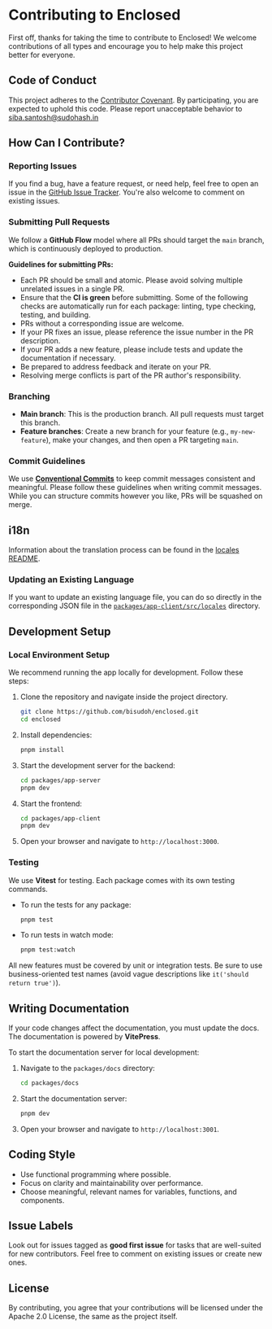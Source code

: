 # Contributing to Enclosed

First off, thanks for taking the time to contribute to Enclosed! We welcome contributions of all types and encourage you to help make this project better for everyone.

## Code of Conduct

This project adheres to the [Contributor Covenant](https://www.contributor-covenant.org/). By participating, you are expected to uphold this code. Please report unacceptable behavior to <siba.santosh@sudohash.in>

## How Can I Contribute?

### Reporting Issues

If you find a bug, have a feature request, or need help, feel free to open an issue in the [GitHub Issue Tracker](https://github.com/bisudoh/enclosed/issues). You're also welcome to comment on existing issues.

### Submitting Pull Requests

We follow a **GitHub Flow** model where all PRs should target the `main` branch, which is continuously deployed to production.

**Guidelines for submitting PRs:**

- Each PR should be small and atomic. Please avoid solving multiple unrelated issues in a single PR.
- Ensure that the **CI is green** before submitting. Some of the following checks are automatically run for each package: linting, type checking, testing, and building.
- PRs without a corresponding issue are welcome.
- If your PR fixes an issue, please reference the issue number in the PR description.
- If your PR adds a new feature, please include tests and update the documentation if necessary.
- Be prepared to address feedback and iterate on your PR.
- Resolving merge conflicts is part of the PR author's responsibility.

### Branching

- **Main branch**: This is the production branch. All pull requests must target this branch.
- **Feature branches**: Create a new branch for your feature (e.g., `my-new-feature`), make your changes, and then open a PR targeting `main`.

### Commit Guidelines

We use **[Conventional Commits](https://www.conventionalcommits.org/)** to keep commit messages consistent and meaningful. Please follow these guidelines when writing commit messages. While you can structure commits however you like, PRs will be squashed on merge.

## i18n

Information about the translation process can be found in the [locales README](./packages/app-client/src/locales/README.md).

### Updating an Existing Language

If you want to update an existing language file, you can do so directly in the corresponding JSON file in the [`packages/app-client/src/locales`](./packages/app-client/src/locales) directory.

## Development Setup

### Local Environment Setup

We recommend running the app locally for development. Follow these steps:

1. Clone the repository and navigate inside the project directory.

   ```bash
   git clone https://github.com/bisudoh/enclosed.git
   cd enclosed
   ```

2. Install dependencies:

   ```bash
   pnpm install
   ```

3. Start the development server for the backend:

   ```bash
   cd packages/app-server
   pnpm dev
   ```

4. Start the frontend:

   ```bash
   cd packages/app-client
   pnpm dev
   ```

5. Open your browser and navigate to `http://localhost:3000`.

### Testing

We use **Vitest** for testing. Each package comes with its own testing commands.

- To run the tests for any package:

   ```bash
   pnpm test
   ```

- To run tests in watch mode:

   ```bash
   pnpm test:watch
   ```

All new features must be covered by unit or integration tests. Be sure to use business-oriented test names (avoid vague descriptions like `it('should return true')`).

## Writing Documentation

If your code changes affect the documentation, you must update the docs. The documentation is powered by **VitePress**.

To start the documentation server for local development:

1. Navigate to the `packages/docs` directory:

   ```bash
   cd packages/docs
   ```

2. Start the documentation server:

   ```bash
   pnpm dev
   ```

3. Open your browser and navigate to `http://localhost:3001`.

## Coding Style

- Use functional programming where possible.
- Focus on clarity and maintainability over performance.
- Choose meaningful, relevant names for variables, functions, and components.

## Issue Labels

Look out for issues tagged as **good first issue** for tasks that are well-suited for new contributors. Feel free to comment on existing issues or create new ones.

## License

By contributing, you agree that your contributions will be licensed under the Apache 2.0 License, the same as the project itself.
